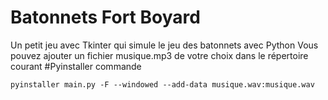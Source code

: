 # Batonnets Fort Boyard
Un petit jeu avec Tkinter qui simule le jeu des batonnets avec Python
Vous pouvez ajouter un fichier musique.mp3 de votre choix dans le répertoire courant
#Pyinstaller commande
```
pyinstaller main.py -F --windowed --add-data musique.wav:musique.wav
```
